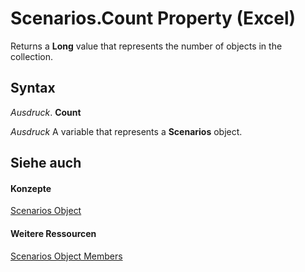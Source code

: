 
# Scenarios.Count Property (Excel)

Returns a  **Long** value that represents the number of objects in the collection.


## Syntax

 _Ausdruck_. **Count**

 _Ausdruck_ A variable that represents a **Scenarios** object.


## Siehe auch


#### Konzepte


[Scenarios Object](90d6ff4b-f329-a04c-040e-a39bb501a58b.md)
#### Weitere Ressourcen


[Scenarios Object Members](http://msdn.microsoft.com/library/bd1cf3ad-3916-286e-9a22-ca2c92255c30%28Office.15%29.aspx)